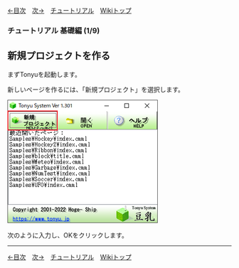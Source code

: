 
[←目次](./tutorial.md)&emsp;[次→](./tr-basic02.md)&emsp;[チュートリアル](./tutorial.md)&emsp;[Wikiトップ](./)

### チュートリアル 基礎編 (1/9)
## 新規プロジェクトを作る

まずTonyuを起動します。

新しいページを作るには、「新規プロジェクト」を選択します。

![tonyu-all.png](./img/tonyu-all.png)

次のように入力し、OKをクリックします。

***

[←目次](./tutorial.md)&emsp;[次→](./tr-basic02.md)&emsp;[チュートリアル](./tutorial.md)&emsp;[Wikiトップ](./)
